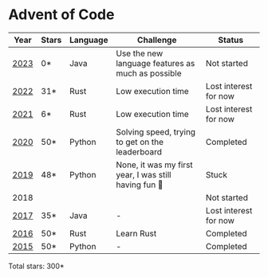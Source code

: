 # Advent of Code

| Year          | Stars      | Language       | Challenge                                             | Status                |
| ------------- | -----      | --------       | ----------------------------------------------------- | --------------------- |
| [2023](/2023) | 0*         | Java           | Use the new language features as much as possible     | Not started           |
| [2022](/2022) | 31*        | Rust           | Low execution time                                    | Lost interest for now |
| [2021](/2021) | 6*         | Rust           | Low execution time                                    | Lost interest for now |
| [2020](/2020) | 50*        | Python         | Solving speed, trying to get on the leaderboard       | Completed             |
| [2019](/2019) | 48*        | Python         | None, it was my first year, I was still having fun 🥹 | Stuck                 |
|  2018         |            |                |                                                       | Not started           |
| [2017](/2017) | 35*        | Java           | -                                                     | Lost interest for now |
| [2016](/2016) | 50*        | Rust           | Learn Rust                                            | Completed             |
| [2015](/2015) | 50*        | Python         | -                                                     | Completed             |
              
Total stars: 300*
